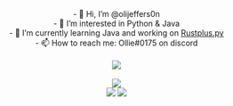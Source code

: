 <div align = "center">
  - 👋 Hi, I’m @olijeffers0n
</div>
<div align = "center">
  - 👀 I’m interested in Python & Java
</div>
<div align = "center">
  - 🌱 I’m currently learning Java and working on <a href="https://github.com/olijeffers0n/rustplus">Rustplus.py</a>
</div>
<div align = "center">
  - 📫 How to reach me: Ollie#0175 on discord
  <div>
    <br>
    <img src= "https://ko-fi.com/img/githubbutton_sm.svg" href = "https://ko-fi.com/O5O3ALGLJ">
  </div>
</div>
<br>
<div align = "center">
  <img src="https://github-readme-stats.vercel.app/api/top-langs/?username=olijeffers0n&theme=onedark&layout=compact">
</div>
<div align = "center">
  <img src= "https://img.shields.io/badge/Java-ED8B00?style=for-the-badge&logo=java&logoColor=white"> 
  <img src= "https://img.shields.io/badge/Python-FFD43B?style=for-the-badge&logo=python&logoColor=darkgreen">
</div>

